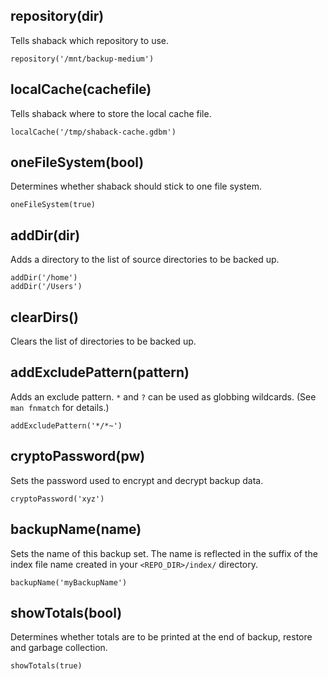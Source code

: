 repository(dir)
-------------------------

Tells shaback which repository to use.

    repository('/mnt/backup-medium')

localCache(cachefile)
-------------------------

Tells shaback where to store the local cache file.

    localCache('/tmp/shaback-cache.gdbm')

oneFileSystem(bool)
-------------------------

Determines whether shaback should stick to one file system.

    oneFileSystem(true)

addDir(dir)
-------------------------

Adds a directory to the list of source directories to be backed up.

    addDir('/home')
    addDir('/Users')

clearDirs()
-------------------------

Clears the list of directories to be backed up.

addExcludePattern(pattern)
-------------------------

Adds an exclude pattern. `*` and `?` can be used as globbing wildcards. (See `man fnmatch` for details.)

    addExcludePattern('*/*~')

cryptoPassword(pw)
-------------------------

Sets the password used to encrypt and decrypt backup data.

    cryptoPassword('xyz')

backupName(name)
-------------------------

Sets the name of this backup set. The name is reflected in the suffix of the index file name created in your `<REPO_DIR>/index/` directory.

    backupName('myBackupName')

showTotals(bool)
-------------------------

Determines whether totals are to be printed at the end of backup, restore and garbage collection.

    showTotals(true)
